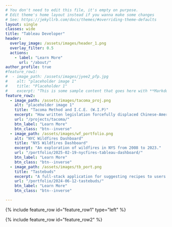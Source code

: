 ```yaml
---
# You don't need to edit this file, it's empty on purpose.
# Edit theme's home layout instead if you wanna make some changes
# See: https://jekyllrb.com/docs/themes/#overriding-theme-defaults
layout: single
classes: wide
title: "Tableau Developer"
header:
  overlay_image: /assets/images/header_1.png
  overlay_filter: 0.5
  actions:
    - label: "Learn More"
      url: "/about/"
author_profile: true
#feature_row1:
#  - image_path: /assets/images/jyee2_pfp.jpg
#    alt: "placeholder image 1"
#    title: "Placeholder 1"
#    excerpt: "This is some sample content that goes here with **Markdown** formatting."
feature_row2:
  - image_path: /assets/images/tacoma_proj.png
    alt: "placeholder image 1"
    title: "Tacoma Method and I.C.E. (W.I.P)"
    excerpt: "How written legislation forcefully displaced Chinese-Americans in Tacoma and modern day parallels."
    url: "/projects/tacoma/"
    btn_label: "Learn More"
    btn_class: "btn--inverse"
  - image_path: /assets/images/wf_portfolio.png
    alt: "NYC Wildfires Dashboard"
    title: "NYS Wildfires Dashboard"
    excerpt: "An exploration of wildfires in NYS from 2008 to 2023."
    url: "/portfolio/2025-02-19-nycfires-tableau-dashboard/"
    btn_label: "Learn More"
    btn_class: "btn--inverse"
  - image_path: /assets/images/tb_port.png
    title: "Tastebuds"
    excerpt: "A full-stack application for suggesting recipes to users based on their dietary preferences."
    url: "/portfolio/2024-06-12-tastebuds/"
    btn_label: "Learn More"
    btn_class: "btn--inverse"

---
```

{% include feature_row id="feature_row1" type="left" %}

{% include feature_row id="feature_row2" %}